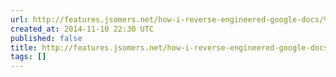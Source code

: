 ```yaml
---
url: http://features.jsomers.net/how-i-reverse-engineered-google-docs/%23annotations/4302619
created_at: 2014-11-10 22:30 UTC
published: false
title: http://features.jsomers.net/how-i-reverse-engineered-google-docs/%23annotations/4302619
tags: []
---
```



